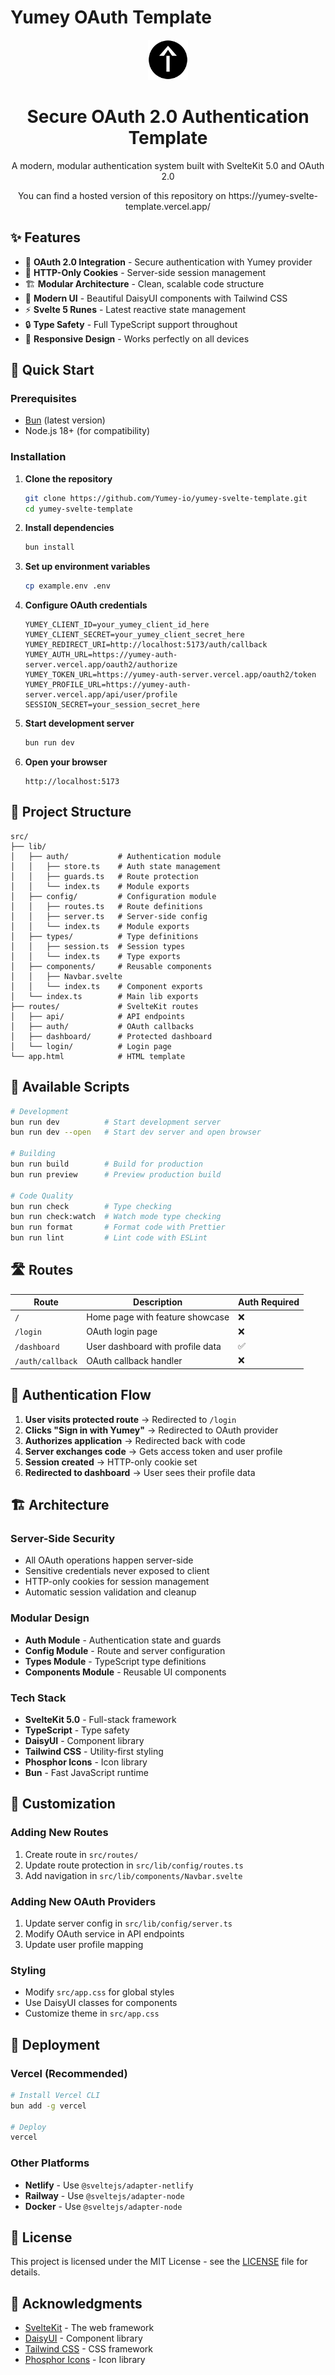 # Yumey OAuth Template

<div align="center">
  <img src="static/favicon.svg" alt="Yumey" width="64" height="64" />
  <h1>Secure OAuth 2.0 Authentication Template</h1>
  <p>A modern, modular authentication system built with SvelteKit 5.0 and OAuth 2.0</p>
  <p>You can find a hosted version of this repository on https://yumey-svelte-template.vercel.app/</p>
</div>

## ✨ Features

- 🔐 **OAuth 2.0 Integration** - Secure authentication with Yumey provider
- 🍪 **HTTP-Only Cookies** - Server-side session management
- 🏗️ **Modular Architecture** - Clean, scalable code structure
- 🎨 **Modern UI** - Beautiful DaisyUI components with Tailwind CSS
- ⚡ **Svelte 5 Runes** - Latest reactive state management
- 🔒 **Type Safety** - Full TypeScript support throughout
- 📱 **Responsive Design** - Works perfectly on all devices

## 🚀 Quick Start

### Prerequisites

- [Bun](https://bun.sh/) (latest version)
- Node.js 18+ (for compatibility)

### Installation

1. **Clone the repository**

   ```bash
   git clone https://github.com/Yumey-io/yumey-svelte-template.git
   cd yumey-svelte-template
   ```

2. **Install dependencies**

   ```bash
   bun install
   ```

3. **Set up environment variables**

   ```bash
   cp example.env .env
   ```

4. **Configure OAuth credentials**

   ```env
   YUMEY_CLIENT_ID=your_yumey_client_id_here
   YUMEY_CLIENT_SECRET=your_yumey_client_secret_here
   YUMEY_REDIRECT_URI=http://localhost:5173/auth/callback
   YUMEY_AUTH_URL=https://yumey-auth-server.vercel.app/oauth2/authorize
   YUMEY_TOKEN_URL=https://yumey-auth-server.vercel.app/oauth2/token
   YUMEY_PROFILE_URL=https://yumey-auth-server.vercel.app/api/user/profile
   SESSION_SECRET=your_session_secret_here
   ```

5. **Start development server**

   ```bash
   bun run dev
   ```

6. **Open your browser**
   ```
   http://localhost:5173
   ```

## 📁 Project Structure

```
src/
├── lib/
│   ├── auth/           # Authentication module
│   │   ├── store.ts    # Auth state management
│   │   ├── guards.ts   # Route protection
│   │   └── index.ts    # Module exports
│   ├── config/         # Configuration module
│   │   ├── routes.ts   # Route definitions
│   │   ├── server.ts   # Server-side config
│   │   └── index.ts    # Module exports
│   ├── types/          # Type definitions
│   │   ├── session.ts  # Session types
│   │   └── index.ts    # Type exports
│   ├── components/     # Reusable components
│   │   ├── Navbar.svelte
│   │   └── index.ts    # Component exports
│   └── index.ts        # Main lib exports
├── routes/             # SvelteKit routes
│   ├── api/            # API endpoints
│   ├── auth/           # OAuth callbacks
│   ├── dashboard/      # Protected dashboard
│   └── login/          # Login page
└── app.html            # HTML template
```

## 🔧 Available Scripts

```bash
# Development
bun run dev          # Start development server
bun run dev --open   # Start dev server and open browser

# Building
bun run build        # Build for production
bun run preview      # Preview production build

# Code Quality
bun run check        # Type checking
bun run check:watch  # Watch mode type checking
bun run format       # Format code with Prettier
bun run lint         # Lint code with ESLint
```

## 🛣️ Routes

| Route            | Description                      | Auth Required |
| ---------------- | -------------------------------- | ------------- |
| `/`              | Home page with feature showcase  | ❌            |
| `/login`         | OAuth login page                 | ❌            |
| `/dashboard`     | User dashboard with profile data | ✅            |
| `/auth/callback` | OAuth callback handler           | ❌            |

## 🔐 Authentication Flow

1. **User visits protected route** → Redirected to `/login`
2. **Clicks "Sign in with Yumey"** → Redirected to OAuth provider
3. **Authorizes application** → Redirected back with code
4. **Server exchanges code** → Gets access token and user profile
5. **Session created** → HTTP-only cookie set
6. **Redirected to dashboard** → User sees their profile data

## 🏗️ Architecture

### Server-Side Security

- All OAuth operations happen server-side
- Sensitive credentials never exposed to client
- HTTP-only cookies for session management
- Automatic session validation and cleanup

### Modular Design

- **Auth Module** - Authentication state and guards
- **Config Module** - Route and server configuration
- **Types Module** - TypeScript type definitions
- **Components Module** - Reusable UI components

### Tech Stack

- **SvelteKit 5.0** - Full-stack framework
- **TypeScript** - Type safety
- **DaisyUI** - Component library
- **Tailwind CSS** - Utility-first styling
- **Phosphor Icons** - Icon library
- **Bun** - Fast JavaScript runtime

## 🎨 Customization

### Adding New Routes

1. Create route in `src/routes/`
2. Update route protection in `src/lib/config/routes.ts`
3. Add navigation in `src/lib/components/Navbar.svelte`

### Adding New OAuth Providers

1. Update server config in `src/lib/config/server.ts`
2. Modify OAuth service in API endpoints
3. Update user profile mapping

### Styling

- Modify `src/app.css` for global styles
- Use DaisyUI classes for components
- Customize theme in `src/app.css`

## 🚀 Deployment

### Vercel (Recommended)

```bash
# Install Vercel CLI
bun add -g vercel

# Deploy
vercel
```

### Other Platforms

- **Netlify** - Use `@sveltejs/adapter-netlify`
- **Railway** - Use `@sveltejs/adapter-node`
- **Docker** - Use `@sveltejs/adapter-node`

## 📄 License

This project is licensed under the MIT License - see the [LICENSE](LICENSE) file for details.

## 🙏 Acknowledgments

- [SvelteKit](https://kit.svelte.dev/) - The web framework
- [DaisyUI](https://daisyui.com/) - Component library
- [Tailwind CSS](https://tailwindcss.com/) - CSS framework
- [Phosphor Icons](https://phosphoricons.com/) - Icon library
